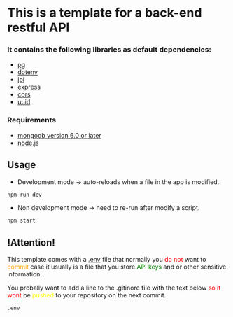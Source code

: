 # This is a template for a back-end restful API

### It contains the following libraries as default dependencies:

- [pg]([https://www.npmjs.com/package/pg])
- [dotenv](https://www.npmjs.com/package/dotenv)
- [joi](https://www.npmjs.com/package/joi)
- [express](https://www.npmjs.com/package/express)
- [cors](https://www.npmjs.com/package/cors)
- [uuid](https://www.npmjs.com/package/uuid)

### Requirements

- [mongodb version 6.0 or later](https://www.mongodb.com/)
- [node.js](https://nodejs.org/en)

## Usage

- Development mode -> auto-reloads when a file in the app is modified.

```bash
npm run dev
```

- Non development mode -> need to re-run after modify a script.

```bash
npm start
```

## !Attention!

This template comes with a [.env](.env) file that normally you <span style="color: red"> do not </span>  want to <span style="color: orange"> commit </span> case it usually
is a file that you store <span style="color: green"> API keys </span>  and or other sensitive information.

You probally want to add a line to the .gitinore file with the text below  <span style="color: red"> so it wont </span> be <span style="color: yellow"> pushed </span> to your repository on the next commit.

```bash
.env
```
